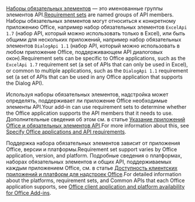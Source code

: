 <span data-ttu-id="05467-101">[Наборы обязательных элементов](../develop/office-versions-and-requirement-sets.md) — это именованные группы элементов API.</span><span class="sxs-lookup"><span data-stu-id="05467-101">[Requirement sets](../develop/office-versions-and-requirement-sets.md) are named groups of API members.</span></span> <span data-ttu-id="05467-102">Наборы обязательных элементов могут относиться к конкретному приложению Office, например набор обязательных элементов `ExcelApi 1.7` (набор API, который можно использовать только в Excel), или быть общими для нескольких приложений, например набор обязательных элементов `DialogApi 1.1` (набор API, который можно использовать в любом приложение Office, поддерживающем API диалоговых окон).</span><span class="sxs-lookup"><span data-stu-id="05467-102">Requirement sets can be specific to Office applications, such as the `ExcelApi 1.7` requirement set (a set of APIs that can only be used in Excel), or common to multiple applications, such as the `DialogApi 1.1` requirement set (a set of APIs that can be used in any Office application that supports the Dialog API).</span></span>

<span data-ttu-id="05467-103">Используя наборы обязательных элементов, надстройка может определять, поддерживает ли приложение Office необходимые элементы API.</span><span class="sxs-lookup"><span data-stu-id="05467-103">Your add-in can use requirement sets to determine whether the Office application supports the API members that it needs to use.</span></span> <span data-ttu-id="05467-104">Дополнительные сведения об этом см. в статье [Указание приложений Office и обязательных элементов API](../develop/specify-office-hosts-and-api-requirements.md).</span><span class="sxs-lookup"><span data-stu-id="05467-104">For more information about this, see [Specify Office applications and API requirements](../develop/specify-office-hosts-and-api-requirements.md).</span></span>

<span data-ttu-id="05467-105">Поддержка набора обязательных элементов зависит от приложения Office, версии и платформы.</span><span class="sxs-lookup"><span data-stu-id="05467-105">Requirement set support varies by Office application, version, and platform.</span></span> <span data-ttu-id="05467-106">Подробные сведения о платформах, наборах обязательных элементов и общих API, поддерживаемых каждым приложением Office, см. в статье [Доступность клиентских приложений и платформ для надстроек Office](../overview/office-add-in-availability.md).</span><span class="sxs-lookup"><span data-stu-id="05467-106">For detailed information about the platforms, requirement sets, and Common APIs that each Office application supports, see [Office client application and platform availability for Office Add-ins](../overview/office-add-in-availability.md).</span></span>
